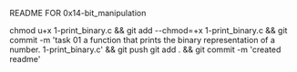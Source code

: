 README FOR 0x14-bit_manipulation

chmod u+x 1-print_binary.c && git add --chmod=+x 1-print_binary.c && git commit -m 'task 01  a function that prints the binary representation of a number. 1-print_binary.c' && git push
git add . && git commit -m 'created readme'